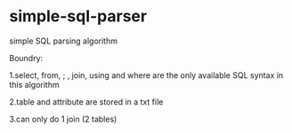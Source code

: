 # simple-sql-parser
simple SQL parsing algorithm



Boundry:

1.select, from, ; , join, using and where are the only available SQL syntax in this algorithm

2.table and attribute are stored in a txt file

3.can only do 1 join (2 tables)
